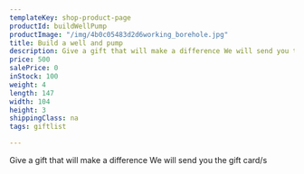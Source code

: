 ```yaml
---
templateKey: shop-product-page
productId: buildWellPump
productImage: "/img/4b0c05483d2d6working_borehole.jpg"
title: Build a well and pump
description: Give a gift that will make a difference We will send you the gift card/s
price: 500
salePrice: 0
inStock: 100
weight: 4
length: 147
width: 104
height: 3
shippingClass: na
tags: giftlist

---
```

Give a gift that will make a difference We will send you the gift card/s
